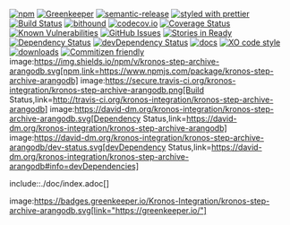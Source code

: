 [![npm](https://img.shields.io/npm/v/kronos-step-archive-arangodb.svg)](https://www.npmjs.com/package/kronos-step-archive-arangodb)
[![Greenkeeper](https://badges.greenkeeper.io/Kronos-Integration/kronos-step-archive-arangodb.svg)](https://greenkeeper.io/)
[![semantic-release](https://img.shields.io/badge/%20%20%F0%9F%93%A6%F0%9F%9A%80-semantic--release-e10079.svg)](https://github.com/Kronos-Integration/kronos-step-archive-arangodb)
[![styled with prettier](https://img.shields.io/badge/styled_with-prettier-ff69b4.svg)](https://github.com/prettier/prettier)
[![Build Status](https://secure.travis-ci.org/Kronos-Integration/kronos-step-archive-arangodb.png)](http://travis-ci.org/Kronos-Integration/kronos-step-archive-arangodb)
[![bithound](https://www.bithound.io/github/Kronos-Integration/kronos-step-archive-arangodb/badges/score.svg)](https://www.bithound.io/github/Kronos-Integration/kronos-step-archive-arangodb)
[![codecov.io](http://codecov.io/github/Kronos-Integration/kronos-step-archive-arangodb/coverage.svg?branch=master)](http://codecov.io/github/Kronos-Integration/kronos-step-archive-arangodb?branch=master)
[![Coverage Status](https://coveralls.io/repos/Kronos-Integration/kronos-step-archive-arangodb/badge.svg)](https://coveralls.io/r/Kronos-Integration/kronos-step-archive-arangodb)
[![Known Vulnerabilities](https://snyk.io/test/github/Kronos-Integration/kronos-step-archive-arangodb/badge.svg)](https://snyk.io/test/github/Kronos-Integration/kronos-step-archive-arangodb)
[![GitHub Issues](https://img.shields.io/github/issues/Kronos-Integration/kronos-step-archive-arangodb.svg?style=flat-square)](https://github.com/Kronos-Integration/kronos-step-archive-arangodb/issues)
[![Stories in Ready](https://badge.waffle.io/Kronos-Integration/kronos-step-archive-arangodb.svg?label=ready&title=Ready)](http://waffle.io/Kronos-Integration/kronos-step-archive-arangodb)
[![Dependency Status](https://david-dm.org/Kronos-Integration/kronos-step-archive-arangodb.svg)](https://david-dm.org/Kronos-Integration/kronos-step-archive-arangodb)
[![devDependency Status](https://david-dm.org/Kronos-Integration/kronos-step-archive-arangodb/dev-status.svg)](https://david-dm.org/Kronos-Integration/kronos-step-archive-arangodb#info=devDependencies)
[![docs](http://inch-ci.org/github/Kronos-Integration/kronos-step-archive-arangodb.svg?branch=master)](http://inch-ci.org/github/Kronos-Integration/kronos-step-archive-arangodb)
[![XO code style](https://img.shields.io/badge/code_style-XO-5ed9c7.svg)](https://github.com/sindresorhus/xo)
[![downloads](http://img.shields.io/npm/dm/kronos-step-archive-arangodb.svg?style=flat-square)](https://npmjs.org/package/kronos-step-archive-arangodb)
[![Commitizen friendly](https://img.shields.io/badge/commitizen-friendly-brightgreen.svg)](http://commitizen.github.io/cz-cli/)
image:https://img.shields.io/npm/v/kronos-step-archive-arangodb.svg[npm,link=https://www.npmjs.com/package/kronos-step-archive-arangodb]
image:https://secure.travis-ci.org/kronos-integration/kronos-step-archive-arangodb.png[Build Status,link=http://travis-ci.org/kronos-integration/kronos-step-archive-arangodb]
image:https://david-dm.org/kronos-integration/kronos-step-archive-arangodb.svg[Dependency Status,link=https://david-dm.org/kronos-integration/kronos-step-archive-arangodb]
image:https://david-dm.org/kronos-integration/kronos-step-archive-arangodb/dev-status.svg[devDependency Status,link=https://david-dm.org/kronos-integration/kronos-step-archive-arangodb#info=devDependencies]

include::./doc/index.adoc[]


image:https://badges.greenkeeper.io/Kronos-Integration/kronos-step-archive-arangodb.svg[link="https://greenkeeper.io/"]